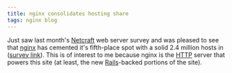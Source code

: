 ```yaml
---
title: nginx consolidates hosting share
tags: nginx blog
---
```


Just saw last month's [Netcraft](http://netcraft.com/) web server survey and was pleased to see that [nginx](/wiki/nginx) has cemented it's fifth-place spot with a solid 2.4 million hosts in ([survey link](http://news.netcraft.com/archives/2008/08/29/august_2008_web_server_survey.html)). This is of interest to me because nginx is the [HTTP](/wiki/HTTP) server that powers this site (at least, the new [Rails](/wiki/Rails)-backed portions of the site).
